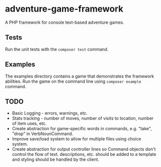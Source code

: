 # adventure-game-framework
A PHP framework for console text-based adventure games.

## Tests
Run the unit tests with the `composer test` command.

## Examples
The examples directory contains a game that demonstrates the framework abilities. Run the game on
the command line using `composer example` command.

## TODO
* Basic Logging - errors, warnings, etc.
* Stats tracking - number of moves, number of visits to location, number of item uses, etc.
* Create abstraction for game-specific words in commands, e.g. "take", "drop" in VerbNounCommand.
* Improve save/load system to allow for multiple files using choice system.
* Create abstraction for output controller lines so Command objects don't control the flow of text. descriptions, etc. should be added to a template and styling should be handled by the client.
